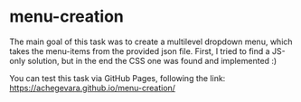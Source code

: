 # menu-creation
The main goal of this task was to create a multilevel dropdown menu, which takes the menu-items from the provided json file.
First, I tried to find a JS-only solution, but in the end the CSS one was found and implemented :)

You can test this task via GitHub Pages, following the link: https://achegevara.github.io/menu-creation/
